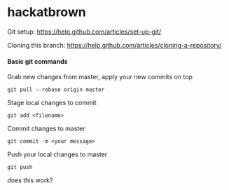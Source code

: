 # hackatbrown

Git setup:
https://help.github.com/articles/set-up-git/

Cloning this branch:
https://help.github.com/articles/cloning-a-repository/

#### Basic git commands

Grab new changes from master, apply your new commits on top

`git pull --rebase origin master`

Stage local changes to commit

`git add <filename>`

Commit changes to master

`git commit -m <your message>`

Push your local changes to master

`git push`

does this work?